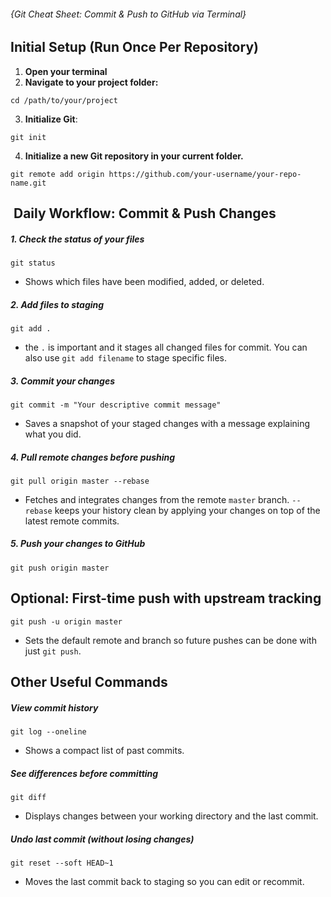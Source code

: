 ######  {Git Cheat Sheet: Commit & Push to GitHub via Terminal}

## Initial Setup (Run Once Per Repository)
1. **Open your terminal**
2. **Navigate to your project folder:**
```
cd /path/to/your/project
```
3. **Initialize Git**:
```
git init
```
 4. **Initialize a new Git repository in your current folder.**
 ```
 git remote add origin https://github.com/your-username/your-repo-name.git
```

##  Daily Workflow: Commit & Push Changes

##### 1. Check the status of your files
```
git status
```
- Shows which files have been modified, added, or deleted.
##### 2. Add files to staging
```
git add .
```
- the `.` is important and it stages all changed files for commit. You can also use `git add filename` to stage specific files.
##### 3. Commit your changes
```
git commit -m "Your descriptive commit message"
```
- Saves a snapshot of your staged changes with a message explaining what you did.
##### 4. Pull remote changes before pushing
```
git pull origin master --rebase
```
- Fetches and integrates changes from the remote `master` branch. `--rebase` keeps your history clean by applying your changes on top of the latest remote commits.
##### 5. Push your changes to GitHub
```
git push origin master
```

## Optional: First-time push with upstream tracking
```
git push -u origin master
```
- Sets the default remote and branch so future pushes can be done with just `git push`.
## Other Useful Commands

##### View commit history
```
git log --oneline
```
- Shows a compact list of past commits.

##### See differences before committing
```
git diff
```
- Displays changes between your working directory and the last commit.

##### Undo last commit (without losing changes)
```
git reset --soft HEAD~1
```
- Moves the last commit back to staging so you can edit or recommit.